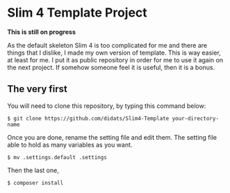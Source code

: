# Slim 4 Template Project

**This is still on progress**

As the default skeleton Slim 4 is too complicated for me and there are things that I dislike, I made my own version of template. This is way easier, at least for me. I put it as public repository in order for me to use it again on the next project. If somehow someone feel it is useful, then it is a bonus.

## The very first

You will need to clone this repository, by typing this command below:
```
$ git clone https://github.com/didats/Slim4-Template your-directory-name
```

Once you are done, rename the setting file and edit them. The setting file able to hold as many variables as you want.

```
$ mv .settings.default .settings
```

Then the last one, 

```
$ composer install
```